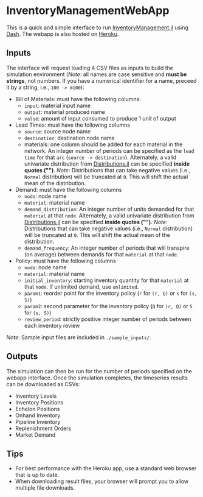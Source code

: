 # InventoryManagementWebApp

This is a quick and simple interface to run [InventoryManagement.jl](https://github.com/hdavid16/InventoryManagement.jl) using [Dash](https://dash.plotly.com/julia). The webapp is also hosted on [Heroku](https://supply-chain-sim.herokuapp.com/).

## Inputs

The interface will request loading 4 CSV files as inputs to build the simulation environment (*Note*: all names are case sensitive and **must be strings**, not numbers. If you have a numerical identifier for a name, preceed it by a string, i.e., `100 -> m100`):
- Bill of Materials: must have the following columns:
  - `input`: material input name 
  - `output`: material produced name 
  - `value`: amount of input consumed to produce 1 unit of output
- Lead Times: must have the following columns 
  - `source`: source node name 
  - `destination`: destination node name 
  - materials: one column should be added for each material in the network. An integer number of periods can be specified as the `lead time` for that `arc` (`source -> destination`). Alternately, a valid univariate distribution from [Distributions.jl](https://juliastats.org/Distributions.jl/stable/univariate/) can be specified **inside quotes ("")**. *Note*: Distributions that can take negative values (i.e., `Normal` distribution) will be truncated at `0`. This will shift the actual mean of the distribution.
- Demand: must have the following columns 
  - `node`: node name 
  - `material`: material name 
  - `demand_distribution`: An integer number of units demanded for that `material` at that `node`. Alternately, a valid univariate distribution from [Distributions.jl](https://juliastats.org/Distributions.jl/stable/univariate/) can be specified **inside quotes ("")**. *Note*: Distributions that can take negative values (i.e., `Normal` distribution) will be truncated at `0`. This will shift the actual mean of the distribution.
  - `demand_frequency`: An integer number of periods that will transpire (on average) between demands for that `material` at that `node`.
- Policy: must have the following columns
  - `node`: node name
  - `material`: material name
  - `initial_inventory`: starting inventory quantity for that `material` at that `node`. If unlimited demand, use `unlimited`. 
  - `param1`: reorder point for the inventory policy (`r` for `(r, Q)` or `s` for `(s, S)`)
  - `param2`: second parameter for the inventory policy (`Q` for `(r, Q)` or `S` for `(s, S)`)
  - `review_period`: strictly positive integer number of periods between each inventory review

*Note*: Sample input files are included in `./sample_inputs/`.

## Outputs

The simulation can then be run for the number of periods specified on the webapp interface. Once the simulation completes, the timeseries results can be downloaded as CSVs:
- Inventory Levels
- Inventory Positions
- Echelon Positions
- Onhand Inventory
- Pipeline Inventory
- Replenishment Orders
- Market Demand

## Tips
- For best performance with the Heroku app, use a standard web browser that is up to date. 
- When downloading result files, your browser will prompt you to allow multiple file downloads.
